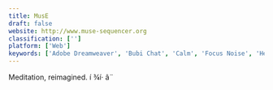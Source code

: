 ```yaml
---
title: MusE
draft: false 
website: http://www.muse-sequencer.org
classification: ['']
platform: ['Web']
keywords: ['Adobe Dreamweaver', 'Bubi Chat', 'Calm', 'Focus Noise', 'Headspace', 'Healacrity', 'Noize.ml', 'Rapidweaver', 'Silenz', 'Simple Habit', 'Startups Anonymous', 'The New Headspace', 'White Noise', 'WordPress']
---
```

Meditation, reimagined. í ¾í· â¨